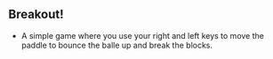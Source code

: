 ## Breakout!

- A simple game where you use your right and left keys to move the paddle to bounce the balle up and break the blocks.
